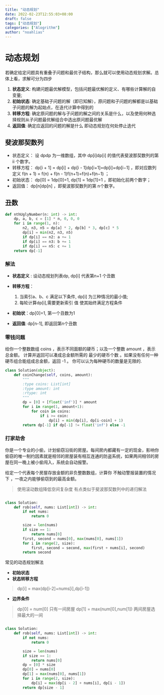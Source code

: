 ```yaml
---
title: "动态规划"
date: 2022-02-23T12:55:03+08:00
draft: false
tags: ["动态规划"]
categories: ["Alogrithm"]
author: "noahlias"
---
```


# 动态规划


若确定给定问题具有重叠子问题和最优子结构，那么就可以使用动态规划求解。总体上看，求解可分为四步
1. **状态定义**:  构建问题最优解模型，包括问题最优解的定义、有哪些计算解的自变量;
2. **初始状态**:  确定基础子问题的解（即已知解），原问题和子问题的解都是以基础子问题的解为起始点，在迭代计算中得到的
3. **转移方程**: 确定原问题的解与子问题的解之间的关系是什么，以及使用何种选择规则从子问题最优解组合中选出原问题最优解
4. **返回值**: 确定应返回的问题的解是什么 即动态规划在何处停止迭代


## 斐波那契数列

- 状态定义： 设 dpdp 为一维数组，其中 dp[i]dp[i] 的值代表斐波那契数列的第 ii 个数字。
- 转移方程： dp[i + 1] = dp[i] + dp[i - 1]dp[i+1]=dp[i]+dp[i−1] ，即对应数列定义 f(n + 1) = f(n) + f(n - 1)f(n+1)=f(n)+f(n−1) ；
- 初始状态： dp[0] = 1dp[0]=1, dp[1] = 1dp[1]=1 ，即初始化前两个数字；
- 返回值： dp[n]dp[n] ，即斐波那契数列的第 n个数字。


## 丑数


```python
def nthUglyNumber(n: int) -> int:
    dp, a, b, c = [1] * n, 0, 0, 0
    for i in range(1, n):
        n2, n3, n5 = dp[a] * 2, dp[b] * 3, dp[c] * 5
        dp[i] = min(n2, n3, n5)
        if dp[i] == n2: a += 1
        if dp[i] == n3: b += 1
        if dp[i] == n5: c += 1
    return dp[-1]
```

### 解法

- **状态定义** : 设动态规划列表dp, dp[i] 代表第n+1 个丑数
- **转移方程**：
    1. 当索引a、b、c 满足以下条件, dp[i] 为三种情况的最小值;
    2. 每轮计算dp[i],需要更新索引 值 使其始终满足方程条件


- **初始状**：dp[0]=1, 第一个丑数为1
- **返回值**: dp[n-1], 即返回第n个丑数


### 零钱问题

给你一个整数数组 coins ，表示不同面额的硬币；以及一个整数 amount ，表示总金额。
计算并返回可以凑成总金额所需的 最少的硬币个数 。如果没有任何一种硬币组合能组成总金额，返回 -1 。
你可以认为每种硬币的数量是无限的.

```python
class Solution(object):
    def coinChange(self, coins, amount):
        """
        :type coins: List[int]
        :type amount: int
        :rtype: int
        """
        dp = [0] + [float('inf')] * amount
        for i in range(1, amount+1):
            for coin in coins:
                if i >= coin:
                    dp[i] = min(dp[i], dp[i-coin] + 1)
        return dp[-1] if dp[-1] != float('inf') else -1

```

### 打家劫舍

你是一个专业的小偷，计划偷窃沿街的房屋。每间房内都藏有一定的现金，影响你偷窃的唯一制约因素就是相邻的房屋装有相互连通的防盗系统，如果两间相邻的房屋在同一晚上被小偷闯入，系统会自动报警。

给定一个代表每个房屋存放金额的非负整数数组，计算你 不触动警报装置的情况下 ，一夜之内能够偷窃到的最高金额。


> 使用滚动数组降低空间复杂度 有点类似于斐波那契数列中的递归解法
```python

class Solution:
    def rob(self, nums: List[int]) -> int:
        if not nums:
            return 0

        size = len(nums)
        if size == 1:
            return nums[0]
        first, second = nums[0], max(nums[0], nums[1])
        for i in range(2, size):
            first, second = second, max(first + nums[i], second)
        return second
```

常见的动态规划解法

- **初始状态**
- **状态转移方程**
> dp[i] = max(dp[i-2]+nums[i],dp[i-1])
- **边界条件**
> dp[0] = num[0] 只有一间房屋
> dp[1] = max(num[0],num[1]) 两间房屋选择最大的一间

```python

class Solution:
    def rob(self, nums: List[int]) -> int:
        if not nums:
            return 0

        size = len(nums)
        if size == 1:
            return nums[0]
        dp = [0] * size
        dp[0] = nums[0]
        dp[1] = max(nums[0], nums[1])
        for i in range(2, size):
            dp[i] = max(dp[i - 2] + nums[i], dp[i - 1])
        return dp[size - 1]

```
